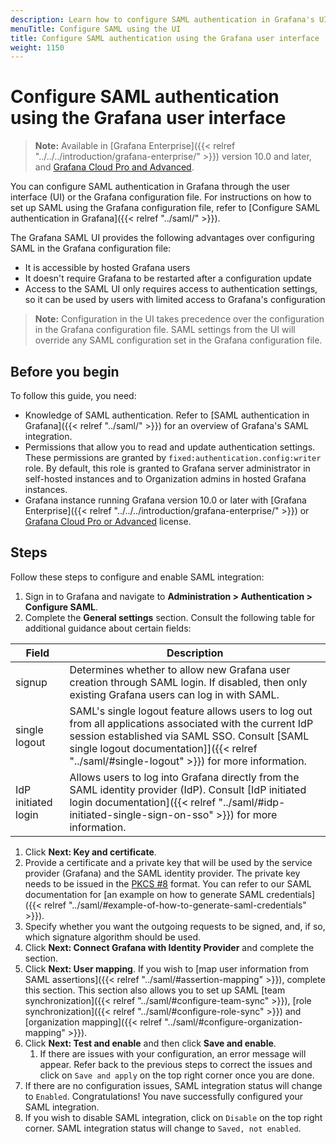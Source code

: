 ```yaml
---
description: Learn how to configure SAML authentication in Grafana's UI.
menuTitle: Configure SAML using the UI
title: Configure SAML authentication using the Grafana user interface
weight: 1150
---
```


# Configure SAML authentication using the Grafana user interface

> **Note:** Available in [Grafana Enterprise]({{< relref "../../../introduction/grafana-enterprise/" >}}) version 10.0 and later, and [Grafana Cloud Pro and Advanced](/docs/grafana-cloud/).

You can configure SAML authentication in Grafana through the user interface (UI) or the Grafana configuration file. For instructions on how to set up SAML using the Grafana configuration file, refer to [Configure SAML authentication in Grafana]({{< relref "../saml/" >}}).

The Grafana SAML UI provides the following advantages over configuring SAML in the Grafana configuration file:

- It is accessible by hosted Grafana users
- It doesn't require Grafana to be restarted after a configuration update
- Access to the SAML UI only requires access to authentication settings, so it can be used by users with limited access to Grafana's configuration

> **Note:** Configuration in the UI takes precedence over the configuration in the Grafana configuration file. SAML settings from the UI will override any SAML configuration set in the Grafana configuration file.

## Before you begin

To follow this guide, you need:

- Knowledge of SAML authentication. Refer to [SAML authentication in Grafana]({{< relref "../saml/" >}}) for an overview of Grafana's SAML integration.
- Permissions that allow you to read and update authentication settings. These permissions are granted by `fixed:authentication.config:writer` role.
  By default, this role is granted to Grafana server administrator in self-hosted instances and to Organization admins in hosted Grafana instances.
- Grafana instance running Grafana version 10.0 or later with [Grafana Enterprise]({{< relref "../../../introduction/grafana-enterprise/" >}}) or [Grafana Cloud Pro or Advanced](/docs/grafana-cloud/) license.

## Steps

Follow these steps to configure and enable SAML integration:

1. Sign in to Grafana and navigate to **Administration > Authentication > Configure SAML**.
1. Complete the **General settings** section. Consult the following table for additional guidance about certain fields:

| Field               | Description                                                                                                                                                                                                                                             |
| ------------------- | ------------------------------------------------------------------------------------------------------------------------------------------------------------------------------------------------------------------------------------------------------- |
| signup              | Determines whether to allow new Grafana user creation through SAML login. If disabled, then only existing Grafana users can log in with SAML.                                                                                                           |
| single logout       | SAML's single logout feature allows users to log out from all applications associated with the current IdP session established via SAML SSO. Consult [SAML single logout documentation]]({{< relref "../saml/#single-logout" >}}) for more information. |
| IdP initiated login | Allows users to log into Grafana directly from the SAML identity provider (IdP). Consult [IdP initiated login documentation]({{< relref "../saml/#idp-initiated-single-sign-on-sso" >}}) for more information.                                          |

1. Click **Next: Key and certificate**.
1. Provide a certificate and a private key that will be used by the service provider (Grafana) and the SAML identity provider. The private key needs to be issued in the [PKCS #8](https://en.wikipedia.org/wiki/PKCS_8) format. You can refer to our SAML documentation for [an example on how to generate SAML credentials]({{< relref "../saml/#example-of-how-to-generate-saml-credentials" >}}).
1. Specify whether you want the outgoing requests to be signed, and, if so, which signature algorithm should be used.
1. Click **Next: Connect Grafana with Identity Provider** and complete the section.
1. Click **Next: User mapping**. If you wish to [map user information from SAML assertions]({{< relref "../saml/#assertion-mapping" >}}), complete this section. This section also allows you to set up SAML [team synchronization]({{< relref "../saml/#configure-team-sync" >}}), [role synchronization]({{< relref "../saml/#configure-role-sync" >}}) and [organization mapping]({{< relref "../saml/#configure-organization-mapping" >}}).
1. Click **Next: Test and enable** and then click **Save and enable**.
   1. If there are issues with your configuration, an error message will appear. Refer back to the previous steps to correct the issues and click on `Save and apply` on the top right corner once you are done.
1. If there are no configuration issues, SAML integration status will change to `Enabled`. Congratulations! You nave successfully configured your SAML integration.
1. If you wish to disable SAML integration, click on `Disable` on the top right corner. SAML integration status will change to `Saved, not enabled`.
